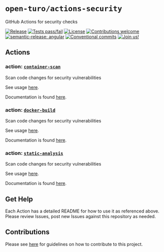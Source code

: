 # `open-turo/actions-security`

GitHub Actions for security checks

[![Release](https://img.shields.io/github/v/release/open-turo/actions-security)](https://github.com/open-turo/actions-security/releases/)
[![Tests pass/fail](https://img.shields.io/github/workflow/status/open-turo/actions-security/CI)](https://github.com/open-turo/actions-security/actions/)
[![License](https://img.shields.io/github/license/open-turo/actions-security)](./LICENSE)
[![Contributions welcome](https://img.shields.io/badge/contributions-welcome-brightgreen.svg)](https://github.com/open-turo/contributions)
[![semantic-release: angular](https://img.shields.io/badge/semantic--release-angular-e10079?logo=semantic-release)](https://github.com/semantic-release/semantic-release)
[![Conventional commits](https://img.shields.io/badge/conventional%20commits-1.0.2-%23FE5196?logo=conventionalcommits&logoColor=white)](https://conventionalcommits.org)
[![Join us!](https://img.shields.io/badge/Turo-Join%20us%21-593CFB.svg)](https://turo.com/jobs)

## Actions

### action: [`container-scan`](./container-scan)

Scan code changes for security vulnerabilities

See usage [here](./container-scan/README.md#usage).

Documentation is found [here](./container-scan/README.md).

### action: [`docker-build`](./docker-build)

Scan code changes for security vulnerabilities

See usage [here](./docker-build/README.md#usage).

Documentation is found [here](./docker-build/README.md).

### action: [`static-analysis`](./static-analysis/)

Scan code changes for security vulnerabilities

See usage [here](./static-analysis/README.md#usage).

Documentation is found [here](./static-analysis/README.md).

## Get Help

Each Action has a detailed README for how to use it as referenced above. Please review Issues, post new Issues against this repository as needed.

## Contributions

Please see [here](https://github.com/open-turo/contributions) for guidelines on how to contribute to this project.
